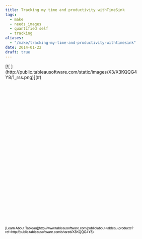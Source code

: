 ```yaml
---
title: Tracking my time and productivity withTimeSink
tags:
  - make
  - needs_images
  - quantified self
  - tracking
aliases:
  - "/make/tracking-my-time-and-productivity-withtimesink"
date: 2014-01-22
draft: true
---
```


<script type='text/javascript' src='http://public.tableausoftware.com/javascripts/api/viz_v1.js'></script>
<div class='tableauPlaceholder' style='width: 424px; height: 515px;'><noscript>[![ ](http:&#47;&#47;public.tableausoftware.com&#47;static&#47;images&#47;X3&#47;X3KQQG4Y8&#47;1_rss.png)](#)</noscript><object class='tableauViz' width='424' height='515' style='display:none;'><param name='host_url' value='http%3A%2F%2Fpublic.tableausoftware.com%2F' /> <param name='path' value='shared&#47;X3KQQG4Y8' / > <param name='toolbar' value='yes' /><param name='static_image' value='http:&#47;&#47;public.tableausoftware.com&#47;static&#47;images&#47;X3&#47;X3KQQG4Y8&#47;1.png' / > <param name='animate_transition' value='yes' /><param name='display_static_image' value='yes' /><param name='display_spinner' value='yes' /><param name='display_overlay' value='yes' /><param name='display_count' value='yes' /></object></div>

<div style='width:424px;height:22px;padding:0px 10px 0px 0px;color:black;font:normal 8pt verdana,helvetica,arial,sans-serif;'><div style='float:right; padding-right:8px;'>[Learn About Tableau](http://www.tableausoftware.com/public/about-tableau-products?ref=http://public.tableausoftware.com/shared/X3KQQG4Y8)</div></div>
